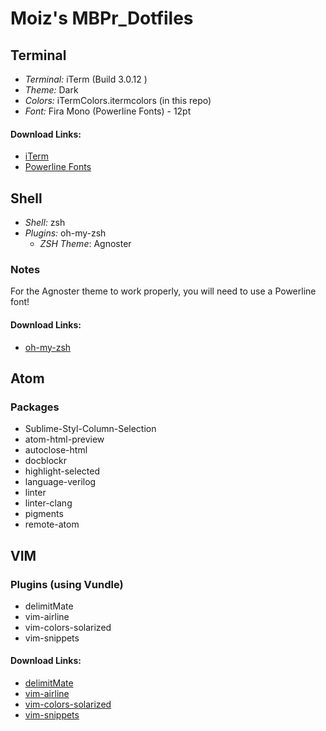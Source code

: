 # Moiz's MBPr_Dotfiles
## Terminal
* *Terminal:* iTerm (Build 3.0.12 )
* *Theme:* Dark
* *Colors:* iTermColors.itermcolors (in this repo)
* *Font:* Fira Mono (Powerline Fonts) - 12pt

#### Download Links:
* [iTerm][iterm_link]
* [Powerline Fonts][powerline_link]

## Shell
* *Shell:* zsh
* *Plugins:* oh-my-zsh
  + *ZSH Theme*: Agnoster
 
### Notes
For the Agnoster theme to work properly, you will need to use a Powerline font!
 
#### Download Links:
* [oh-my-zsh][omyzsh_link]

## Atom
### Packages
* Sublime-Styl-Column-Selection
* atom-html-preview
* autoclose-html
* docblockr
* highlight-selected
* language-verilog
* linter
* linter-clang
* pigments
* remote-atom

## VIM
### Plugins (using Vundle)
* delimitMate
* vim-airline
* vim-colors-solarized
* vim-snippets

#### Download Links:
* [delimitMate][delimitMate_link]
* [vim-airline][vim-airline_link]
* [vim-colors-solarized][vim-colors-solarized_link]
* [vim-snippets][vim-snippets_link]


[iterm_link]: https://www.iterm2.com/downloads.html 
[omyzsh_link]: https://github.com/robbyrussell/oh-my-zsh
[powerline_link]: https://github.com/powerline/fonts
[delimitMate_link]: https://github.com/Raimondi/delimitMate
[vim-airline_link]: https://github.com/vim-airline/vim-airline
[vim-colors-solarized_link]: https://github.com/altercation/vim-colors-solarized
[vim-snippets_link]: https://github.com/honza/vim-snippets



